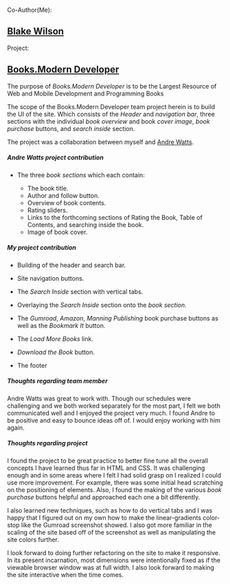 
Co-Author(Me): 

## [Blake Wilson](https://github.com/BlakeSandes)

Project: 

## [Books.Modern Developer]( https://blakesandes.github.io/Books-ModernDeveloper/)

The purpose of *Books.Modern Developer*  is to be the Largest Resource of Web and Mobile Development and Programming Books

The scope of the Books.Modern Developer team project herein is to build the UI of the site. Which consists of the *Header* and *navigation bar*,  three sections with the individual *book overview* and book *cover image*,  *book purchase* buttons, and *search inside* section.

The project was a collaboration between myself and [Andre Watts](https://github.com/andrewatts85). 

##### Andre Watts project contribution

* The three *book sections* which each contain:
  
  * The book title.
  * Author and follow button.
  * Overview of book contents.
  * Rating sliders.
  * Links to the forthcoming sections of Rating the Book, Table of Contents, and searching inside the book.
  * Image of book cover.
 

##### My project contribution

* Building of the header and search bar.

* Site navigation buttons.

* The *Search Inside* section with vertical tabs.

* Overlaying the *Search Inside* section onto the *book section*.

* The *Gumroad*, *Amazon*, *Manning Publishing* book purchase buttons as well as the *Bookmark It* button.

* The *Load More Books* link.

* *Download the Book* button.

* The footer
 
##### Thoughts regarding team member

Andre Watts was great to work with. Though our schedules were challenging and we both worked separately for the most part, I felt we both communicated well and I enjoyed the project very much. I found Andre to be positive and easy to bounce ideas off of. I would enjoy working with him again.

##### Thoughts regarding project

I found the project to be great practice to better fine tune all the overall concepts I have learned thus far in HTML and CSS. It was challenging enough and in some areas where I felt I had solid grasp on I realized I could use more improvement. For example, there was some initial head scratching on the  positioning of elements. Also, I found the making of the various *book purchase* buttons helpful and approached each one a bit differently. 

I also learned new techniques, such as how to do vertical tabs and I was happy that I figured out on my own how to make the linear-gradients color-stop like the Gumroad screenshot showed. I also got more familiar in the scaling of the site based off of the screenshot as well as manipulating the site colors further.

I look forward to doing further refactoring on the site to make it responsive. In its present incarnation, most dimensions were intentionally fixed as if the viewable browser window was at full width.
I also look forward to making the site interactive when the time comes. 
